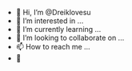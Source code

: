 - 👋 Hi, I’m @Dreiklovesu
- 👀 I’m interested in ...
- 🌱 I’m currently learning ...
- 💞️ I’m looking to collaborate on ...
- 📫 How to reach me ...
- 🐸 
<!---
Dreiklovesu/Dreiklovesu is a ✨ special ✨ repository because its `README.md` (this file) appears on your GitHub profile.
You can click the Preview link to take a look at your changes.
--->
